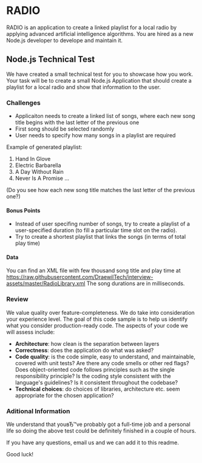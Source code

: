 # RADIO

RADIO is an application to create a linked playlist for a local radio by applying advanced artificial intelligence algorithms. You are hired as a new Node.js  developer to develope and maintain it.

## Node.js Technical Test

We have created a small technical test for you to showcase how you work. Your task will be to create a small Node.js Application that should create a playlist for a local radio and show that information to the user.

### Challenges

* Applicaiton needs to create a linked list of songs, where each new song title begins with the last letter of the previous one
* First song should be selected randomly
* User needs to specify how many songs in a playlist are required

Example of generated playlist:

1. Hand In Glove
2. Electric Barbarella
3. A Day Without Rain
4. Never Is A Promise
...

(Do you see how each new song title matches the last letter of the previous one?)

#### Bonus Points

* Instead of user specifing number of songs, try to create a playlist of a user-specified duration (to fill a particular time slot on the radio).
* Try to create a shortest playlist that links the songs (in terms of total play time)

#### Data

You can find an XML file with few thousand song title and play time at https://raw.githubusercontent.com/DraewilTech/interview-assets/master/RadioLibrary.xml
The song durations are in milliseconds.

### Review

We value quality over feature-completeness. We do take into consideration your experience level. The goal of this code sample is to help us identify what you consider production-ready code. 
The aspects of your code we will assess include:

* **Architecture**: how clean is the separation between layers
* **Correctness**: does the application do what was asked? 
* **Code quality**: is the code simple, easy to understand, and maintainable, covered with unit tests? Are there any code smells or other red flags? Does object-oriented code follows principles such as the single responsibility principle? Is the coding style consistent with the language's guidelines? Is it consistent throughout the codebase?
* **Technical choices**: do choices of libraries, architecture etc. seem appropriate for the chosen application?

### Aditional Information

We understand that youвЂ™ve probably got a full-time job and a personal life so doing the above test could be definitely finished in a couple of hours.

If you have any questions, email us and we can add it to this readme.

Good luck!